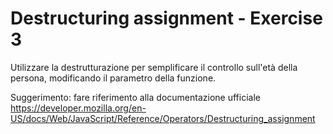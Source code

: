 # Destructuring assignment - Exercise 3

Utilizzare la destrutturazione per semplificare il controllo sull'età della persona, modificando il parametro della funzione.

Suggerimento: fare riferimento alla documentazione ufficiale <https://developer.mozilla.org/en-US/docs/Web/JavaScript/Reference/Operators/Destructuring_assignment>
